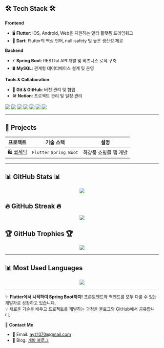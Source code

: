 ## 🛠 Tech Stack 🛠
**Frontend**
- 🖥 **Flutter**: iOS, Android, Web을 지원하는 멀티 플랫폼 프레임워크  
- 🎯 **Dart**: Flutter의 핵심 언어, null-safety 및 높은 생산성 제공  

**Backend**
- ⚡ **Spring Boot**: RESTful API 개발 및 비즈니스 로직 구축  
- 🛢 **MySQL**: 관계형 데이터베이스 설계 및 운영  


**Tools & Collaboration**
- 🔗 **Git & GitHub**: 버전 관리 및 협업  
- 🛠 **Notion**: 프로젝트 관리 및 일정 관리  

<div align="left"> 
  <img src="https://img.shields.io/badge/Flutter-02569B?style=for-the-badge&logo=flutter&logoColor=white">
  <img src="https://img.shields.io/badge/Dart-0175C2?style=for-the-badge&logo=dart&logoColor=white">
  <img src="https://img.shields.io/badge/Firebase-FFCA28?style=for-the-badge&logo=firebase&logoColor=white">
  <img src="https://img.shields.io/badge/Spring%20Boot-6DB33F?style=for-the-badge&logo=springboot&logoColor=white">
  <img src="https://img.shields.io/badge/Java-007396?style=for-the-badge&logo=java&logoColor=white"> 
  <img src="https://img.shields.io/badge/MySQL-4479A1?style=for-the-badge&logo=mysql&logoColor=white"> 
  <img src="https://img.shields.io/badge/Docker-2496ED?style=for-the-badge&logo=docker&logoColor=white"> 
</div>

---

## 🚀 Projects
| 프로젝트 | 기술 스택 | 설명 |
|----------|-----------|--------|
| 🛍 [코세틱](https://github.com/ayz1070/cosetic) | `Flutter` `Spring Boot` | 화장품 쇼핑몰 앱 개발 |
---

## 📊 GitHub Stats 📊
<div align="center">
  <img src="https://github-readme-stats.vercel.app/api?username=ayz1070&show_icons=true&theme=radical">
</div>

## 🔥 GitHub Streak 🔥
<div align="center">
  <img src="https://github-readme-streak-stats.herokuapp.com/?user=ayz1070&theme=radical&hide_border=true">
</div>

## 🏆 GitHub Trophies 🏆
<div align="center">
  <img src="https://github-profile-trophy.vercel.app/?username=ayz1070&theme=radical&row=1&column=7">
</div>

---

## 📊 Most Used Languages
<div align="center">
  <img src="https://github-readme-stats.vercel.app/api/top-langs/?username=ayz1070&layout=compact&theme=radical">
</div>

---

✨ **Flutter에서 시작하여 Spring Boot까지!** 프론트엔드와 백엔드를 모두 다룰 수 있는 개발자로 성장하고 있습니다.  
💡 새로운 기술을 배우고 프로젝트를 개발하는 과정을 블로그와 GitHub에서 공유합니다.  

📩 **Contact Me**  
- 📧 Email: [ayz1070@gmail.com](mailto:ayz1070@gmail.com)  
- 📝 Blog: [개발 블로그](https://developer-comingsoon.tistory.com/)  
